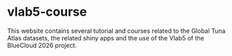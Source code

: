 
# vlab5-course

This website contains several tutorial and courses related to the Global
Tuna Atlas datasets, the related shiny apps and the use of the Vlab5 of
the BlueCloud 2026 project.
